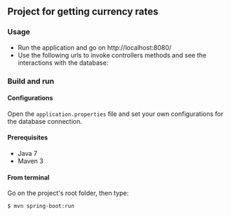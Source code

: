 ## Project for getting currency rates

### Usage

- Run the application and go on http://localhost:8080/
- Use the following urls to invoke controllers methods and see the interactions
  with the database:


### Build and run

#### Configurations

Open the `application.properties` file and set your own configurations for the
database connection.

#### Prerequisites

- Java 7
- Maven 3

#### From terminal

Go on the project's root folder, then type:

    $ mvn spring-boot:run
